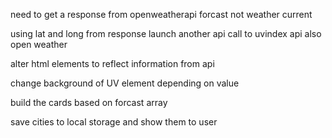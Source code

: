 need to get a response from openweatherapi forcast not weather current

using lat and long from response launch another api call to uvindex api also open weather

alter html elements to reflect information from api

change background of UV element depending on value

build the cards based on forcast array

save cities to local storage and show them to user